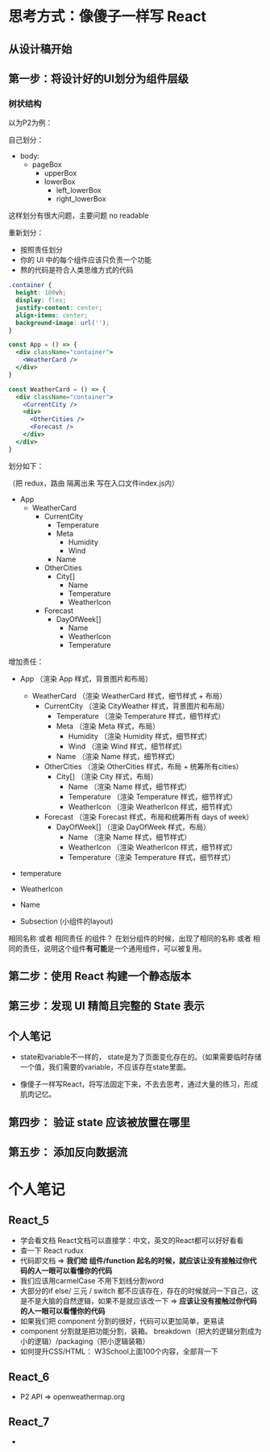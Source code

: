 
# 思考方式：像傻子一样写 React

## 从设计稿开始

## 第一步：将设计好的UI划分为组件层级

### 树状结构
以为P2为例：

自己划分：
- body:
  - pageBox
    - upperBox
    - lowerBox
      - left_lowerBox
      - right_lowerBox

这样划分有很大问题，主要问题 no readable

重新划分：

- 按照责任划分
- 你的 UI 中的每个组件应该只负责一个功能
- 熬的代码是符合人类思维方式的代码

```css
.container {
  height: 100vh;
  display: flex;
  justify-content: center;
  align-items: center;
  background-image: url('');
}
```

```jsx
const App = () => {
  <div className="container">
    <WeatherCard />
  </div>
}
```

```jsx
const WeatherCard = () => {
  <div className="container">
    <CurrentCity />
    <div>
      <OtherCities />
      <Forecast />
    </div>
  </div>
}
```


划分如下：

（把 redux，路由 隔离出来 写在入口文件index.js内）

- App 
  - WeatherCard 
    - CurrentCity 
      - Temperature 
      - Meta 
        - Humidity 
        - Wind 
      - Name 
    - OtherCities 
      - City[] 
        - Name 
        - Temperature 
        - WeatherIcon 
    - Forecast
      - DayOfWeek[] 
        - Name 
        - WeatherIcon 
        - Temperature


增加责任：

- App （渲染 App 样式，背景图片和布局）
  - WeatherCard （渲染 WeatherCard 样式，细节样式 + 布局）
    - CurrentCity （渲染 CityWeather 样式，背景图片和布局）
      - Temperature （渲染 Temperature 样式，细节样式）
      - Meta （渲染 Meta 样式，布局）
        - Humidity （渲染 Humidity 样式，细节样式）
        - Wind （渲染 Wind 样式，细节样式）
      - Name （渲染 Name 样式，细节样式）
    - OtherCities （渲染 OtherCities 样式，布局 + 统筹所有cities）
      - City[] （渲染 City 样式，布局）
        - Name （渲染 Name 样式，细节样式）
        - Temperature （渲染 Temperature 样式，细节样式）
        - WeatherIcon （渲染 WeatherIcon 样式，细节样式）
    - Forecast （渲染 Forecast 样式，布局和统筹所有 days of week）
      - DayOfWeek[] （渲染 DayOfWeek 样式，布局）
        - Name （渲染 Name 样式，细节样式） 
        - WeatherIcon （渲染 WeatherIcon 样式，细节样式）
        - Temperature（渲染 Temperature 样式，细节样式）



- temperature
- WeatherIcon
- Name
- Subsection (小组件的layout)

相同名称 或者 相同责任 的组件？
在划分组件的时候，出现了相同的名称 或者 相同的责任，说明这个组件**有可能**是一个通用组件，可以被复用。

## 第二步：使用 React 构建一个静态版本

## 第三步：发现 UI 精简且完整的 State 表示

## 个人笔记
- state和variable不一样的， state是为了页面变化存在的。（如果需要临时存储一个值，我们需要的variable，不应该存在state里面。

- 像傻子一样写React，将写法固定下来，不去去思考，通过大量的练习，形成肌肉记忆。


## 第四步： 验证 state 应该被放置在哪里

## 第五步： 添加反向数据流

# 个人笔记
## React_5
- 学会看文档 React文档可以直接学：中文，英文的React都可以好好看看
- 查一下 React rudux
- 代码即文档 => **我们给 组件/function 起名的时候，就应该让没有接触过你代码的人一眼可以看懂你的代码**
- 我们应该用carmelCase 不用下划线分割word
- 大部分的if else/ 三元 / switch 都不应该存在，存在的时候就问一下自己，这是不是大脑的自然逻辑，如果不是就应该改一下 => **应该让没有接触过你代码的人一眼可以看懂你的代码**
- 如果我们把 component 分割的很好，代码可以更加简单，更易读
- component 分割就是把功能分割，装箱。 breakdown（把大的逻辑分割成为小的逻辑）/packaging（把小逻辑装箱）
- 如何提升CSS/HTML： W3School上面100个内容，全部背一下

## React_6
- P2 API => openweathermap.org

## React_7
- 

